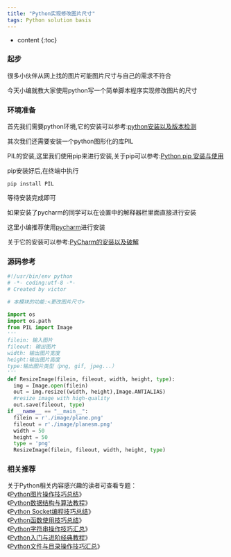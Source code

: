 ```yaml
---
title: "Python实现修改图片尺寸"
tags: Python solution basis
---
```






* content
{:toc}







### 起步
很多小伙伴从网上找的图片可能图片尺寸与自己的需求不符合

今天小编就教大家使用python写一个简单脚本程序实现修改图片的尺寸
### 环境准备
首先我们需要python环境,它的安装可以参考:[python安装以及版本检测](https://victorfengming.gitee.io/victorfengming_old/2019/08/19/python-install-window/)

其次我们还需要安装一个python图形化的库PIL

PIL的安装,这里我们使用pip来进行安装,关于pip可以参考:[Python pip 安装与使用](https://victorfengming.gitee.io/victorfengming_old/2019/10/12/python-install-pip/)

pip安装好后,在终端中执行
```
pip install PIL
```
等待安装完成即可

如果安装了pycharm的同学可以在设置中的解释器栏里面直接进行安装

这里小编推荐使用[pycharm](https://victorfengming.gitee.io/victorfengming_old/2019/09/26/jetbrains-pycharm-introduce/)进行安装

关于它的安装可以参考:[PyCharm的安装以及破解](https://victorfengming.gitee.io/victorfengming_old/2019/08/16/pycharm-install/)
### 源码参考

```python
#!/usr/bin/env python
# -*- coding:utf-8 -*-
# Created by victor

# 本模块的功能:<更改图片尺寸>

import os
import os.path
from PIL import Image
'''
filein: 输入图片
fileout: 输出图片
width: 输出图片宽度
height:输出图片高度
type:输出图片类型（png, gif, jpeg...）
'''
def ResizeImage(filein, fileout, width, height, type):
  img = Image.open(filein)
  out = img.resize((width, height),Image.ANTIALIAS)
  #resize image with high-quality
  out.save(fileout, type)
if __name__ == "__main__":
  filein = r'./image/plane.png'
  fileout = r'./image/planesm.png'
  width = 50
  height = 50
  type = 'png'
  ResizeImage(filein, fileout, width, height, type)

```

### 相关推荐

<p>关于Python相关内容感兴趣的读者可查看专题：<br>《<a target="_blank" href="//www.jb51.net/Special/645.htm">Python图片操作技巧总结</a>》<br>《<a target="_blank" href="//www.jb51.net/Special/663.htm">Python数据结构与算法教程</a>》<br>《<a target="_blank" href="//www.jb51.net/Special/648.htm">Python Socket编程技巧总结</a>》<br>《<a target="_blank" href="//www.jb51.net/Special/642.htm">Python函数使用技巧总结</a>》<br>《<a target="_blank" href="//www.jb51.net/Special/636.htm">Python字符串操作技巧汇总</a>》<br>《<a target="_blank" href="//www.jb51.net/Special/520.htm">Python入门与进阶经典教程</a>》<br>《<a target="_blank" href="//www.jb51.net/Special/516.htm">Python文件与目录操作技巧汇总</a>》</p>
